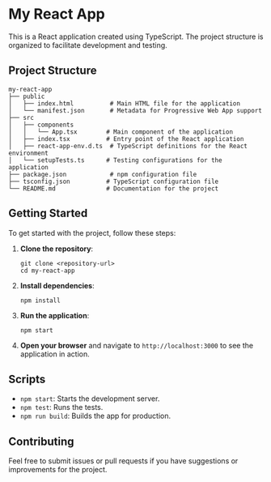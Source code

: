 # My React App

This is a React application created using TypeScript. The project structure is organized to facilitate development and testing.

## Project Structure

```
my-react-app
├── public
│   ├── index.html          # Main HTML file for the application
│   └── manifest.json       # Metadata for Progressive Web App support
├── src
│   ├── components
│   │   └── App.tsx        # Main component of the application
│   ├── index.tsx          # Entry point of the React application
│   ├── react-app-env.d.ts  # TypeScript definitions for the React environment
│   └── setupTests.ts      # Testing configurations for the application
├── package.json            # npm configuration file
├── tsconfig.json          # TypeScript configuration file
└── README.md              # Documentation for the project
```

## Getting Started

To get started with the project, follow these steps:

1. **Clone the repository**:
   ```
   git clone <repository-url>
   cd my-react-app
   ```

2. **Install dependencies**:
   ```
   npm install
   ```

3. **Run the application**:
   ```
   npm start
   ```

4. **Open your browser** and navigate to `http://localhost:3000` to see the application in action.

## Scripts

- `npm start`: Starts the development server.
- `npm test`: Runs the tests.
- `npm run build`: Builds the app for production.

## Contributing

Feel free to submit issues or pull requests if you have suggestions or improvements for the project.
